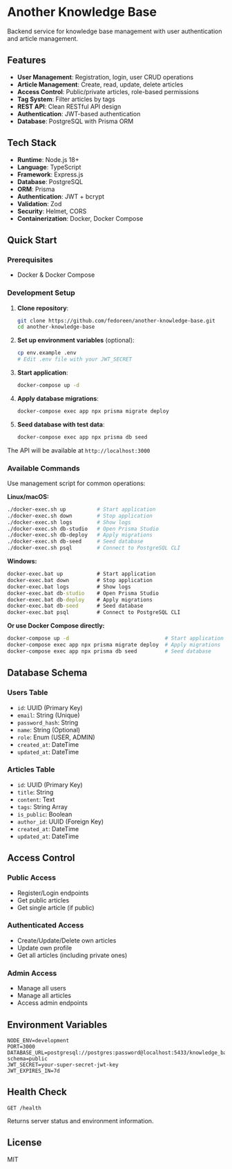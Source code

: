 # Another Knowledge Base

Backend service for knowledge base management with user authentication and article management.

## Features

- **User Management**: Registration, login, user CRUD operations
- **Article Management**: Create, read, update, delete articles
- **Access Control**: Public/private articles, role-based permissions
- **Tag System**: Filter articles by tags
- **REST API**: Clean RESTful API design
- **Authentication**: JWT-based authentication
- **Database**: PostgreSQL with Prisma ORM

## Tech Stack

- **Runtime**: Node.js 18+
- **Language**: TypeScript
- **Framework**: Express.js
- **Database**: PostgreSQL
- **ORM**: Prisma
- **Authentication**: JWT + bcrypt
- **Validation**: Zod
- **Security**: Helmet, CORS
- **Containerization**: Docker, Docker Compose

## Quick Start

### Prerequisites

- Docker & Docker Compose

### Development Setup

1. **Clone repository**:
   ```bash
   git clone https://github.com/fedoreen/another-knowledge-base.git
   cd another-knowledge-base
   ```

2. **Set up environment variables** (optional):
   ```bash
   cp env.example .env
   # Edit .env file with your JWT_SECRET
   ```

3. **Start application**:
   ```bash
   docker-compose up -d
   ```

4. **Apply database migrations**:
   ```bash
   docker-compose exec app npx prisma migrate deploy
   ```

5. **Seed database with test data**:
   ```bash
   docker-compose exec app npx prisma db seed
   ```

The API will be available at `http://localhost:3000`

### Available Commands

Use management script for common operations:

**Linux/macOS:**
```bash
./docker-exec.sh up          # Start application
./docker-exec.sh down        # Stop application
./docker-exec.sh logs        # Show logs
./docker-exec.sh db-studio   # Open Prisma Studio
./docker-exec.sh db-deploy   # Apply migrations
./docker-exec.sh db-seed     # Seed database
./docker-exec.sh psql        # Connect to PostgreSQL CLI
```

**Windows:**
```cmd
docker-exec.bat up           # Start application
docker-exec.bat down         # Stop application
docker-exec.bat logs         # Show logs
docker-exec.bat db-studio    # Open Prisma Studio
docker-exec.bat db-deploy    # Apply migrations
docker-exec.bat db-seed      # Seed database
docker-exec.bat psql         # Connect to PostgreSQL CLI
```

**Or use Docker Compose directly:**
```bash
docker-compose up -d                               # Start application
docker-compose exec app npx prisma migrate deploy  # Apply migrations
docker-compose exec app npx prisma db seed         # Seed database
```

## Database Schema

### Users Table
- `id`: UUID (Primary Key)
- `email`: String (Unique)
- `password_hash`: String
- `name`: String (Optional)
- `role`: Enum (USER, ADMIN)
- `created_at`: DateTime
- `updated_at`: DateTime

### Articles Table
- `id`: UUID (Primary Key)
- `title`: String
- `content`: Text
- `tags`: String Array
- `is_public`: Boolean
- `author_id`: UUID (Foreign Key)
- `created_at`: DateTime
- `updated_at`: DateTime

## Access Control

### Public Access
- Register/Login endpoints
- Get public articles
- Get single article (if public)

### Authenticated Access
- Create/Update/Delete own articles
- Update own profile
- Get all articles (including private ones)

### Admin Access
- Manage all users
- Manage all articles
- Access admin endpoints

## Environment Variables

```env
NODE_ENV=development
PORT=3000
DATABASE_URL=postgresql://postgres:password@localhost:5433/knowledge_base?schema=public
JWT_SECRET=your-super-secret-jwt-key
JWT_EXPIRES_IN=7d
```

## Health Check

```http
GET /health
```

Returns server status and environment information.

## License

MIT
